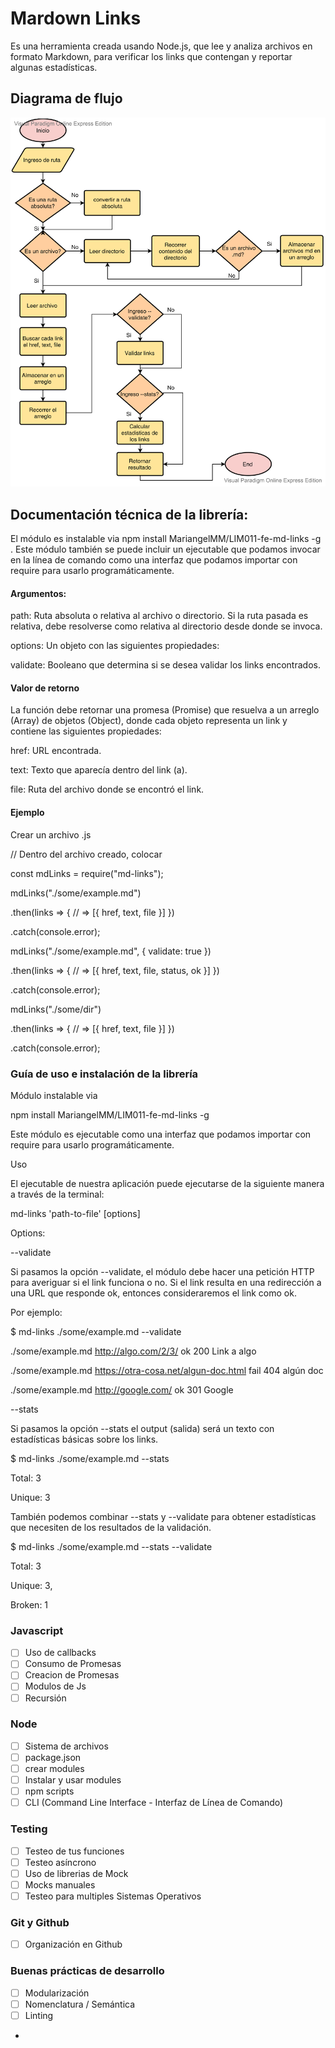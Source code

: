 # Mardown Links

Es una herramienta creada usando Node.js, que lee y analiza archivos en formato Markdown, para verificar los links que contengan y reportar algunas estadísticas.

## Diagrama de flujo

![Diagrama de flujo](./src/img/dflujo.png)



## Documentación técnica de la librería:

El módulo es instalable via npm install MariangelMM/LIM011-fe-md-links -g . Este módulo también se puede incluir un ejecutable que podamos invocar en la línea de comando como una interfaz que podamos importar con require para usarlo programáticamente.

#### Argumentos:

path: Ruta absoluta o relativa al archivo o directorio. Si la ruta pasada es relativa, debe resolverse como relativa al directorio desde donde se invoca.

options: Un objeto con las siguientes propiedades:

validate: Booleano que determina si se desea validar los links encontrados.

#### Valor de retorno
La función debe retornar una promesa (Promise) que resuelva a un arreglo (Array) de objetos (Object), donde cada objeto representa un link y contiene las siguientes propiedades:

href: URL encontrada.

text: Texto que aparecía dentro del link (a).

file: Ruta del archivo donde se encontró el link.

#### Ejemplo

Crear un archivo .js

// Dentro del archivo creado, colocar

const mdLinks = require("md-links");

mdLinks("./some/example.md")

  .then(links => {
    // => [{ href, text, file }]
  })

  .catch(console.error);


mdLinks("./some/example.md", { validate: true })

  .then(links => {
    // => [{ href, text, file, status, ok }]
  })

  .catch(console.error);

mdLinks("./some/dir")

  .then(links => {
    // => [{ href, text, file }]
  })
  
  .catch(console.error);


### Guía de uso e instalación de la librería

Módulo instalable via

npm install MariangelMM/LIM011-fe-md-links -g

Este módulo es ejecutable como una interfaz que podamos importar con require para usarlo programáticamente.

Uso

El ejecutable de nuestra aplicación puede ejecutarse de la siguiente manera a través de la terminal:


md-links 'path-to-file' [options]

Options:

--validate

Si pasamos la opción --validate, el módulo debe hacer una petición HTTP para averiguar si el link funciona o no. Si el link resulta en una redirección a una URL que responde ok, entonces consideraremos el link como ok.

Por ejemplo:

$ md-links ./some/example.md --validate

./some/example.md http://algo.com/2/3/ ok 200 Link a algo

./some/example.md https://otra-cosa.net/algun-doc.html fail 404 algún doc

./some/example.md http://google.com/ ok 301 Google

--stats

Si pasamos la opción --stats el output (salida) será un texto con estadísticas básicas sobre los links.

$ md-links ./some/example.md --stats

Total: 3

Unique: 3

También podemos combinar --stats y --validate para obtener estadísticas que necesiten de los resultados de la validación.

$ md-links ./some/example.md --stats --validate

Total: 3

Unique: 3,

Broken: 1













### Javascript
- [ ] Uso de callbacks
- [ ] Consumo de Promesas
- [ ] Creacion de Promesas
- [ ] Modulos de Js
- [ ] Recursión

### Node
- [ ] Sistema de archivos
- [ ] package.json
- [ ] crear modules
- [ ] Instalar y usar modules
- [ ] npm scripts
- [ ] CLI (Command Line Interface - Interfaz de Línea de Comando)

### Testing
- [ ] Testeo de tus funciones
- [ ] Testeo asíncrono
- [ ] Uso de librerias de Mock
- [ ] Mocks manuales
- [ ] Testeo para multiples Sistemas Operativos

### Git y Github
- [ ] Organización en Github

### Buenas prácticas de desarrollo
- [ ] Modularización
- [ ] Nomenclatura / Semántica
- [ ] Linting

*